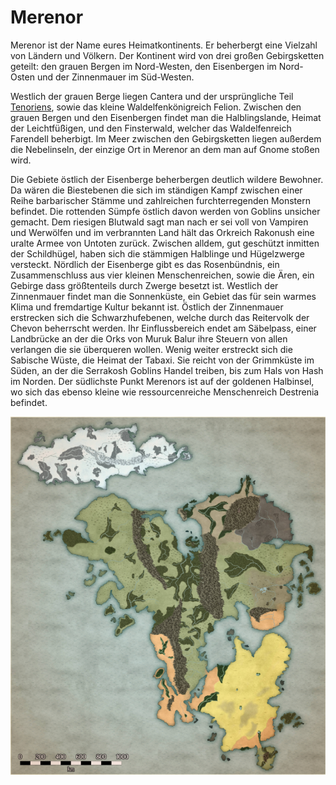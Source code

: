 # Merenor
Merenor ist der Name eures Heimatkontinents. Er
beherbergt eine Vielzahl von Ländern und Völkern. Der
Kontinent wird von drei großen Gebirgsketten geteilt: den
grauen Bergen im Nord-Westen, den Eisenbergen im Nord-
Osten und der Zinnenmauer im Süd-Westen.

Westlich der grauen Berge liegen Cantera und der
ursprüngliche Teil [Tenoriens](World/Tenorien.md), sowie das kleine
Waldelfenkönigreich Felion.
Zwischen den grauen Bergen und den Eisenbergen findet
man die Halblingslande, Heimat der Leichtfüßigen, und den
Finsterwald, welcher das Waldelfenreich Farendell beherbigt.
Im Meer zwischen den Gebirgsketten liegen außerdem die
Nebelinseln, der einzige Ort in Merenor an dem man auf
Gnome stoßen wird.

Die Gebiete östlich der Eisenberge beherbergen deutlich
wildere Bewohner. Da wären die Biestebenen die sich im
ständigen Kampf zwischen einer Reihe barbarischer Stämme
und zahlreichen furchterregenden Monstern befindet. Die
rottenden Sümpfe östlich davon werden von Goblins unsicher
gemacht. Dem riesigen Blutwald sagt man nach er sei voll
von Vampiren und Werwölfen und im verbrannten Land hält
das Orkreich Rakonush eine uralte Armee von Untoten
zurück. Zwischen alldem, gut geschützt inmitten der
Schildhügel, haben sich die stämmigen Halblinge und
Hügelzwerge versteckt.
Nördlich der Eisenberge gibt es das Rosenbündnis, ein
Zusammenschluss aus vier kleinen Menschenreichen, sowie
die Ären, ein Gebirge dass größtenteils durch Zwerge besetzt
ist.
Westlich der Zinnenmauer findet man die Sonnenküste,
ein Gebiet das für sein warmes Klima und fremdartige Kultur
bekannt ist.
Östlich der Zinnenmauer erstrecken sich die
Schwarzhufebenen, welche durch das Reitervolk der Chevon
beherrscht werden.
Ihr Einflussbereich endet am Säbelpass, einer Landbrücke
an der die Orks von Muruk Balur ihre Steuern von allen
verlangen die sie überqueren wollen.
Wenig weiter erstreckt sich die Sabische Wüste, die
Heimat der Tabaxi. Sie reicht von der Grimmküste im Süden,
an der die Serrakosh Goblins Handel treiben, bis zum Hals
von Hash im Norden.
Der südlichste Punkt Merenors ist auf der goldenen
Halbinsel, wo sich das ebenso kleine wie ressourcenreiche
Menschenreich Destrenia befindet.

![Merenor](https://github.com/tlom/quartz/blob/hugo/content/Attachments/Merenor.png?raw=true)